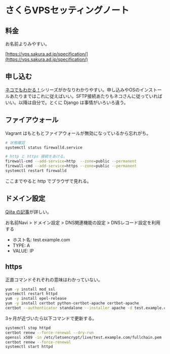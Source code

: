さくらVPSセッティングノート
===

## 料金

お名前よりみやすい。

[https://vps.sakura.ad.jp/specification/](https://vps.sakura.ad.jp/specification/)


## 申し込む

[ネコでもわかる！](https://knowledge.sakura.ad.jp/7938/)シリーズがかなりわかりやすい。申し込みやOSのインストールあたりまではこれに従えばいい。SFTP接続あたりもネコさんに従っていればいい。以降は自分で。とくに Django は事情がいろいろ違う。


## ファイアウォール

Vagrant はもともとファイアウォールが無効になっているから忘れがち。

```bash
# 状態確認
systemctl status firewalld.service

# http と https 接続をあける。
firewall-cmd --add-service=http  --zone=public --permanent
firewall-cmd --add-service=https --zone=public --permanent
systemctl restart firewalld
```

ここまでやると http でブラウザで見れる。


## ドメイン設定

[Qiita の記事](https://qiita.com/kazu56/items/02decb916c7e6436a2c5)が詳しい。

お名前Navi > ドメイン設定 > DNS関連機能の設定 > DNSレコード設定を利用する

- ホスト名: test.example.com
- TYPE: A
- VALUE: IP


## https

正直コマンドそれぞれの意味はわかっていない。

```bash
yum -y install mod_ssl
systemctl restart httpd
yum -y install epel-release
yum -y install certbot python-certbot-apache certbot-apache
certbot --authenticator standalone --installer apache -d test.example.com --pre-hook "apachectl stop" --post-hook "apachectl start"
```

3ヶ月が近づいたら以下コマンドで更新する。

```bash
systemctl stop httpd
certbot renew --force-renewal --dry-run
openssl x509 -in /etc/letsencrypt/live/test.example.com/fullchain.pem -noout -dates
certbot renew --force-renewal
systemctl start httpd
```
